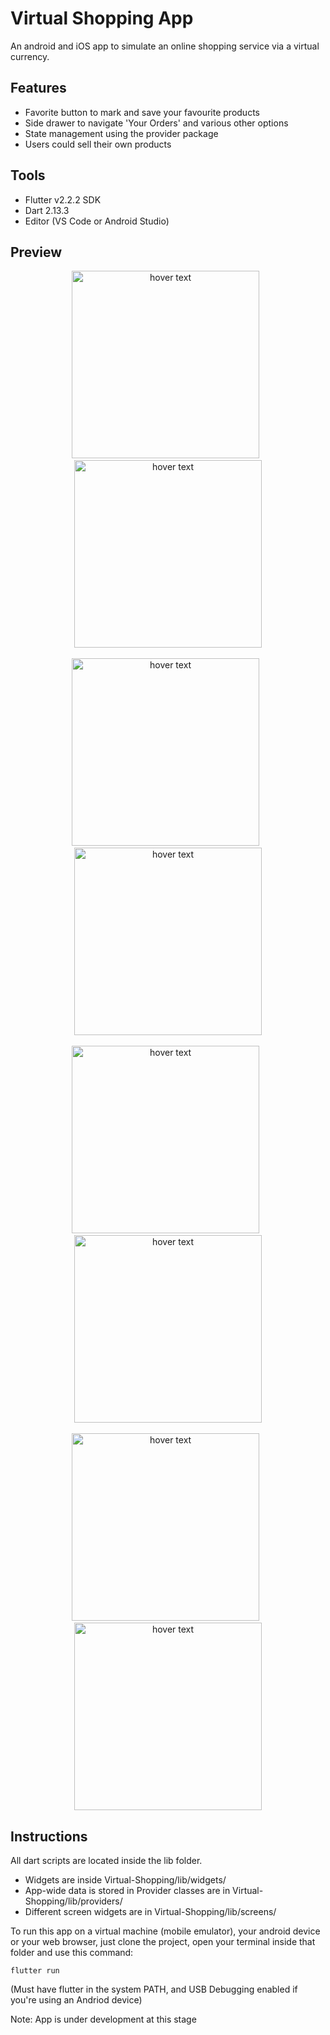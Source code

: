 # Virtual Shopping App
 
An android and iOS app to simulate an online shopping service via a virtual currency.

## Features 
 - Favorite button to mark and save your favourite products
 - Side drawer to navigate 'Your Orders' and various other options
 - State management using the provider package
 - Users could sell their own products

## Tools
- Flutter v2.2.2 SDK
- Dart 2.13.3
- Editor (VS Code or Android Studio)

## Preview
<p align="center">
   <img src="./screenshots/shopapp (1).png" width="300" title="hover text">
&nbsp;
   <img src="./screenshots/shopapp (2).png" width="300" title="hover text">
<br />
<br />
   <img src="./screenshots/shopapp (3).png" width="300" title="hover text">
&nbsp;
   <img src="./screenshots/shopapp (4).png" width="300" title="hover text">
<br />
<br />
   <img src="./screenshots/shopapp (5).png" width="300" title="hover text">
&nbsp;
   <img src="./screenshots/shopapp (6).png" width="300" title="hover text">
<br />
<br />
   <img src="./screenshots/shopapp (7).png" width="300" title="hover text">
&nbsp;
   <img src="./screenshots/shopapp (8).png" width="300" title="hover text">
</p>

## Instructions

All dart scripts are located inside the lib folder.

- Widgets are inside Virtual-Shopping/lib/widgets/
- App-wide data is stored in Provider classes are in Virtual-Shopping/lib/providers/
- Different screen widgets are in Virtual-Shopping/lib/screens/

To run this app on a virtual machine (mobile emulator), your android device or your web browser, just clone the project, open your terminal inside that folder and use this command: 
```
flutter run
```
(Must have flutter in the system PATH, and USB Debugging enabled if you're using an Andriod device)

Note: App is under development at this stage
